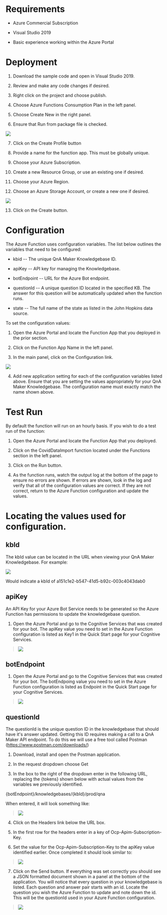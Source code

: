 Requirements
============

-   Azure Commercial Subscription

-   Visual Studio 2019

-   Basic experience working within the Azure Portal

Deployment
==========

1.  Download the sample code and open in Visual Studio 2019.

2.  Review and make any code changes if desired.

3.  Right click on the project and choose publish.

4.  Choose Azure Functions Consumption Plan in the left panel.

5.  Choose Create New in the right panel.

6.  Ensure that Run from package file is checked.

![](.//media/image1.png)

7.  Click on the Create Profile button

8.  Provide a name for the function app. This must be globally unique.

9.  Choose your Azure Subscription.

10. Create a new Resource Group, or use an existing one if desired.

11. Choose your Azure Region.

12. Choose an Azure Storage Account, or create a new one if desired.

![](.//media/image2.png)

13. Click on the Create button.

Configuration
=============

The Azure Function uses configuration variables. The list below outlines
the variables that need to be configured:

-   kbid -- The unique QnA Maker Knowledgebase ID.

-   apiKey -- API key for managing the Knowledgebase.

-   botEndpoint -- URL for the Azure Bot endpoint.

-   questionId -- A unique question ID located in the specified KB. The
    answer for this question will be automatically updated when the
    function runs.

-   state -- The full name of the state as listed in the John Hopkins
    data source.

To set the configuration values:

1.  Open the Azure Portal and locate the Function App that you deployed
    in the prior section.

2.  Click on the Function App Name in the left panel.

3.  In the main panel, click on the Configuration link.

![](.//media/image3.png)

4.  Add new application setting for each of the configuration variables
    listed above. Ensure that you are setting the values appropriately
    for your QnA Maker Knowledgebase. The configuration name must
    exactly match the name shown above.

Test Run
========

By default the function will run on an hourly basis. If you wish to do a
test run of the function:

1.  Open the Azure Portal and locate the Function App that you deployed.

2.  Click on the CovidDataImport function located under the Functions
    section in the left panel.

3.  Click on the Run button.

4.  As the function runs, watch the output log at the bottom of the page
    to ensure no errors are shown. If errors are shown, look in the log
    and verify that all of the configuration values are correct. If they
    are not correct, return to the Azure Function configuration and
    update the values.

Locating the values used for configuration.
===========================================

kbId
----

The kbId value can be located in the URL when viewing your QnA Maker
Knowledgebase. For example:

![](.//media/image4.png)

Would indicate a kbId of a151c1e2-b547-41d5-b92c-003c4043dab0

apiKey
------

An API Key for your Azure Bot Service needs to be generated so the Azure
Function has permissions to update the knowledgebase question.

1.  Open the Azure Portal and go to the Cognitive Services that was
    created for your bot. The apiKey value you need to set in the Azure
    Function configuration is listed as Key1 in the Quick Start page for
    your Cognitive Services.

> ![](.//media/image5.png)

botEndpoint
-----------

1.  Open the Azure Portal and go to the Cognitive Services that was
    created for your bot. The botEndpoing value you need to set in the
    Azure Function configuration is listed as Endpoint in the Quick
    Start page for your Cognitive Services.

> ![](.//media/image5.png)

questionId
----------

The questionId is the unique question ID in the knowledgebase that
should have it's answer updated. Getting this ID requires making a call
to a QnA Maker API endpoint. To do this we will use a free tool called
Postman (<https://www.postman.com/downloads/>)

1.  Download, install and open the Postman application.

2.  In the request dropdown choose Get

3.  In the box to the right of the dropdown enter in the following URL,
    replacing the {tokens} shown below with actual values from the
    variables we previously identified.

{botEndpoint}/knowledgebases/{kbId}/prod/qna

When entered, it will look something like:

> ![](.//media/image6.png)

4.  Click on the Headers link below the URL box.

5.  In the first row for the headers enter in a key of
    Ocp-Apim-Subscription-Key.

6.  Set the value for the Ocp-Apim-Subscription-Key to the apiKey value
    identified earlier. Once completed it should look similar to:

> ![](.//media/image7.png)

7.  Click on the Send button. If everything was set correctly you should
    see a JSON formatted document shown in a panel at the bottom of the
    application. You will notice that every question in your
    knowledgebase is listed. Each question and answer pair starts with
    an id. Locate the question you wish the Azure Function to update and
    note down the id. This will be the questionId used in your Azure
    Function configuration.

> ![](.//media/image8.png)
